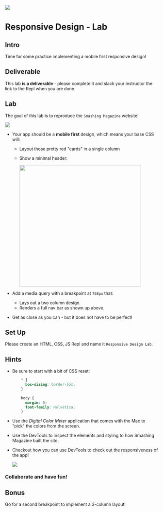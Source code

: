 <img src="https://i.imgur.com/RZwMZi2.png">

# Responsive Design - Lab

## Intro

Time for some practice implementing a mobile first responsive design!

## Deliverable

This lab **is a deliverable** - please complete it and slack your instructor the link to the Repl when you are done.

## Lab

The goal of this lab is to reproduce the `Smashing Magazine` website!

<img src="https://i.imgur.com/KozEWGq.png">

- Your app should be a **mobile first** design, which means your base CSS will:
	- Layout those pretty red "cards" in a single column
	- Show a minimal header:
	
		<img src="https://i.imgur.com/U3CqzEp.png" height="400">

- Add a media query with a breakpoint at `768px` that:
	- Lays out a two column design.
	- Renders a full nav bar as shown up above.

- Get as close as you can - but it does not have to be perfect!


## Set Up

Please create an HTML, CSS, JS Repl and name it `Responsive Design Lab`.

## Hints

- Be sure to start with a bit of CSS reset:

	```css
		* {
		  box-sizing: border-box;
		}
		
		body {
		  margin: 0;
		  font-family: Helvetica;
		}
	```

- Use the _Digital Color Meter_ application that comes with the Mac to "pick" the colors from the screen.

- Use the DevTools to inspect the elements and styling to how Smashing Magazine built the site.

- Checkout how you can use DevTools to check out the responsiveness of the app!

	<img src="https://i.imgur.com/pDO6ibJ.png">

### Collaborate and have fun!

## Bonus

Go for a second breakpoint to implement a 3-column layout!

